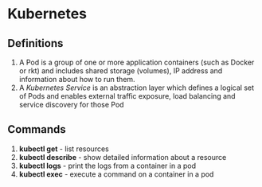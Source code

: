 # Kubernetes

## Definitions
1. A Pod is a group of one or more application containers (such as Docker or rkt) and includes shared storage (volumes), IP address and information about how to run them.
1. A _Kubernetes Service_ is an abstraction layer which defines a logical set of Pods and enables external traffic exposure, load balancing and service discovery for those Pod

## Commands
1. **kubectl get** - list resources
1. **kubectl describe** - show detailed information about a resource
1. **kubectl logs** - print the logs from a container in a pod
1. **kubectl exec** - execute a command on a container in a pod
